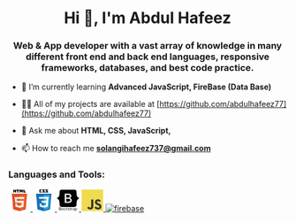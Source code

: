 <h1 align="center">Hi 👋, I'm Abdul Hafeez</h1>
<h3 align="center">Web & App developer with a vast array of knowledge in many different front end and back end languages, responsive frameworks, databases, and best code practice.</h3>

- 🌱 I’m currently learning **Advanced JavaScript, FireBase (Data Base)**

- 👨‍💻 All of my projects are available at [https://github.com/abdulhafeez77](https://github.com/abdulhafeez77)

- 💬 Ask me about **HTML, CSS, JavaScript,**

- 📫 How to reach me **solangihafeez737@gmail.com**
<h3 align="left">Languages and Tools:</h3>
<p align="left">
  <a href="https://www.w3.org/html/" target="_blank" rel="noreferrer"> 
    <img src="https://raw.githubusercontent.com/devicons/devicon/master/icons/html5/html5-original-wordmark.svg" alt="html5" width="40" height="40"/> 
  </a>
   <a href="https://www.w3schools.com/css/" target="_blank" rel="noreferrer">
    <img src="https://raw.githubusercontent.com/devicons/devicon/master/icons/css3/css3-original-wordmark.svg" alt="css3" width="40" height="40"/> 
  </a> 
   <a href="https://getbootstrap.com" rel="nofollow"> 
     <img src="https://raw.githubusercontent.com/devicons/devicon/master/icons/bootstrap/bootstrap-plain-wordmark.svg" alt="bootstrap" width="40" height="40"style="max 
       width: 100%;"> 
   </a>
  <a href="https://developer.mozilla.org/en-US/docs/Web/JavaScript" target="_blank" rel="noreferrer"> 
    <img src="https://raw.githubusercontent.com/devicons/devicon/master/icons/javascript/javascript-original.svg" alt="javascript" width="40" height="40"/> 
  </a> 
   <a href="https://firebase.google.com/" rel="nofollow"> 
     <img   
src="https://camo.githubusercontent.com/dd4b2422ed3bfc9da88c43d18550375c66f9584327dff7ecc19315ce50b96f07/68747470733a2f2f7777772e766563746f726c6f676f2e7a6f6e652f6c6f676      f732f66697265626173652f66697265626173652d69636f6e2e737667" alt="firebase" width="40" height="40" data-canonical- 
       src="https://www.vectorlogo.zone/logos/firebase/firebase-icon.svg" style="max-width: 100%;"> 
   </a>
</p>
